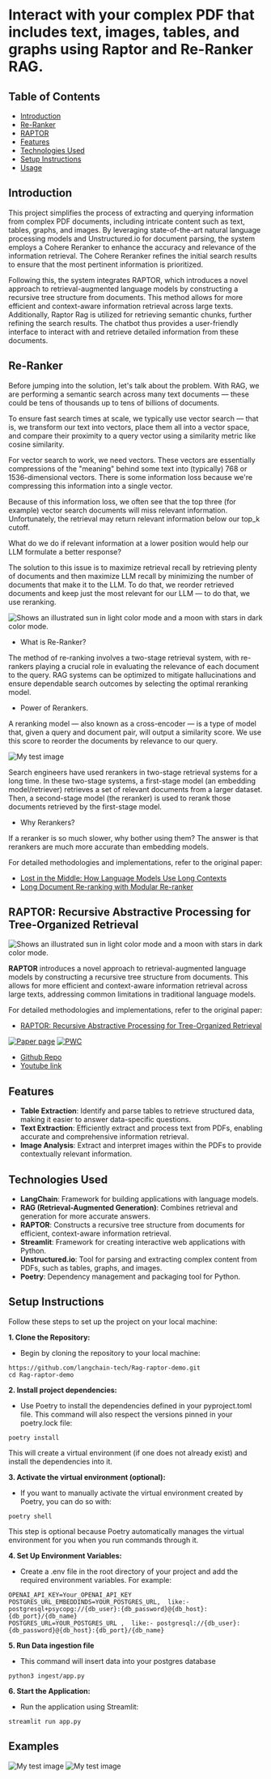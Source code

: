 # Interact with your complex PDF that includes text, images, tables, and graphs using Raptor and Re-Ranker RAG.


## Table of Contents

- [Introduction](#introduction)
- [Re-Ranker](#Re-Ranker)
- [RAPTOR](#Recursive-Abstractive-Processing-for-Tree-Organized-Retrieval)
- [Features](#features)
- [Technologies Used](#technologies-used)
- [Setup Instructions](#setup-instructions)
- [Usage](#usage)


## Introduction

This project simplifies the process of extracting and querying information from complex PDF documents, including intricate content such as text,  tables, graphs, and images. By leveraging state-of-the-art natural language processing models and Unstructured.io for document parsing, the system employs a Cohere Reranker to enhance the accuracy and relevance of the information retrieval. The Cohere Reranker refines the initial search results to ensure that the most pertinent information is prioritized.

Following this, the system integrates RAPTOR, which introduces a novel approach to retrieval-augmented language models by constructing a recursive tree structure from documents. This method allows for more efficient and context-aware information retrieval across large texts. Additionally, Raptor Rag is utilized for retrieving semantic chunks, further refining the search results. The chatbot thus provides a user-friendly interface to interact with and retrieve detailed information from these documents.


## Re-Ranker

Before jumping into the solution, let's talk about the problem. With RAG, we are performing a semantic search across many text documents — these could be tens of thousands up to tens of billions of documents.

To ensure fast search times at scale, we typically use vector search — that is, we transform our text into vectors, place them all into a vector space, and compare their proximity to a query vector using a similarity metric like cosine similarity.

For vector search to work, we need vectors. These vectors are essentially compressions of the "meaning" behind some text into (typically) 768 or 1536-dimensional vectors. There is some information loss because we're compressing this information into a single vector.

Because of this information loss, we often see that the top three (for example) vector search documents will miss relevant information. Unfortunately, the retrieval may return relevant information below our top_k cutoff.

What do we do if relevant information at a lower position would help our LLM formulate a better response?

The solution to this issue is to maximize retrieval recall by retrieving plenty of documents and then maximize LLM recall by minimizing the number of documents that make it to the LLM. To do that, we reorder retrieved documents and keep just the most relevant for our LLM — to do that, we use reranking.

<picture>
  <img alt="Shows an illustrated sun in light color mode and a moon with stars in dark color mode." src="data/re_ranker1.png">
</picture>


- What is Re-Ranker? 

The method of re-ranking involves a two-stage retrieval system, with re-rankers playing a crucial role in evaluating the relevance of each document to the query. RAG systems can be optimized to mitigate hallucinations and ensure dependable search outcomes by selecting the optimal reranking model.

- Power of Rerankers.

A reranking model — also known as a cross-encoder — is a type of model that, given a query and document pair, will output a similarity score. We use this score to reorder the documents by relevance to our query.

![My test image](data/re_ranker2.png)

Search engineers have used rerankers in two-stage retrieval systems for a long time. In these two-stage systems, a first-stage model (an embedding model/retriever) retrieves a set of relevant documents from a larger dataset. Then, a second-stage model (the reranker) is used to rerank those documents retrieved by the first-stage model.

- Why Rerankers?

If a reranker is so much slower, why bother using them? The answer is that rerankers are much more accurate than embedding models.

For detailed methodologies and implementations, refer to the original paper:

- [Lost in the Middle: How Language Models Use Long Contexts](https://arxiv.org/pdf/2307.03172)
- [Long Document Re-ranking with Modular Re-ranker](https://arxiv.org/pdf/2205.04275)


## RAPTOR: Recursive Abstractive Processing for Tree-Organized Retrieval

<picture>
  <img alt="Shows an illustrated sun in light color mode and a moon with stars in dark color mode." src="data/raptor.jpg">
</picture>

**RAPTOR** introduces a novel approach to retrieval-augmented language models by constructing a recursive tree structure from documents. This allows for more efficient and context-aware information retrieval across large texts, addressing common limitations in traditional language models. 


For detailed methodologies and implementations, refer to the original paper:

- [RAPTOR: Recursive Abstractive Processing for Tree-Organized Retrieval](https://arxiv.org/abs/2401.18059)

[![Paper page](https://huggingface.co/datasets/huggingface/badges/resolve/main/paper-page-sm.svg)](https://huggingface.co/papers/2401.18059)
[![PWC](https://img.shields.io/endpoint.svg?url=https://paperswithcode.com/badge/raptor-recursive-abstractive-processing-for/question-answering-on-quality)](https://paperswithcode.com/sota/question-answering-on-quality?p=raptor-recursive-abstractive-processing-for)

- [Github Repo](https://github.com/parthsarthi03/raptor)
- [Youtube link](https://youtu.be/jbGchdTL7d0?si=Pfc_3vpXw8QdJP5T)

## Features

- **Table Extraction**: Identify and parse tables to retrieve structured data, making it easier to answer data-specific questions.
- **Text Extraction**: Efficiently extract and process text from PDFs, enabling accurate and comprehensive information retrieval.
- **Image Analysis**: Extract and interpret images within the PDFs to provide contextually relevant information.



## Technologies Used

- **LangChain**: Framework for building applications with language models.
- **RAG (Retrieval-Augmented Generation)**: Combines retrieval and generation for more accurate answers.
- **RAPTOR**: Constructs a recursive tree structure from documents for efficient, context-aware information retrieval.
- **Streamlit**: Framework for creating interactive web applications with Python.
- **Unstructured.io**: Tool for parsing and extracting complex content from PDFs, such as tables, graphs, and images.
- **Poetry**: Dependency management and packaging tool for Python.



## Setup Instructions

Follow these steps to set up the project on your local machine:

**1. Clone the Repository:**
- Begin by cloning the repository to your local machine:
```
https://github.com/langchain-tech/Rag-raptor-demo.git
cd Rag-raptor-demo
```

**2. Install project dependencies:**
- Use Poetry to install the dependencies defined in your pyproject.toml file. This command will also respect the versions pinned in your poetry.lock file:
```
poetry install
```
This will create a virtual environment (if one does not already exist) and install the dependencies into it.


**3. Activate the virtual environment (optional):**
- If you want to manually activate the virtual environment created by Poetry, you can do so with:
```
poetry shell
```
This step is optional because Poetry automatically manages the virtual environment for you when you run commands through it.


**4. Set Up Environment Variables:**
- Create a .env file in the root directory of your project and add the required environment variables. For example:
```
OPENAI_API_KEY=Your_OPENAI_API_KEY
POSTGRES_URL_EMBEDDINDS=YOUR_POSTGRES_URL,  like:-postgresql+psycopg://{db_user}:{db_password}@{db_host}:{db_port}/{db_name}
POSTGRES_URL=YOUR_POSTGRES_URL ,  like:- postgresql://{db_user}:{db_password}@{db_host}:{db_port}/{db_name}
```

**5. Run Data ingestion file**
- This command will insert data into your postgres database
```
python3 ingest/app.py
```


**6. Start the Application:**
- Run the application using Streamlit:
```
streamlit run app.py
```

## Examples
![My test image](data/raptor1.png)
![My test image](data/raptor2.png)